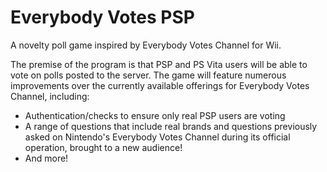 # Everybody Votes PSP

A novelty poll game inspired by Everybody Votes Channel for Wii.

The premise of the program is that PSP and PS Vita users will be able to vote on polls posted to the server. The game will feature numerous improvements over the currently available offerings for Everybody Votes Channel, including:

- Authentication/checks to ensure only real PSP users are voting
- A range of questions that include real brands and questions previously asked on Nintendo's Everybody Votes Channel during its official operation, brought to a new audience!
- And more!